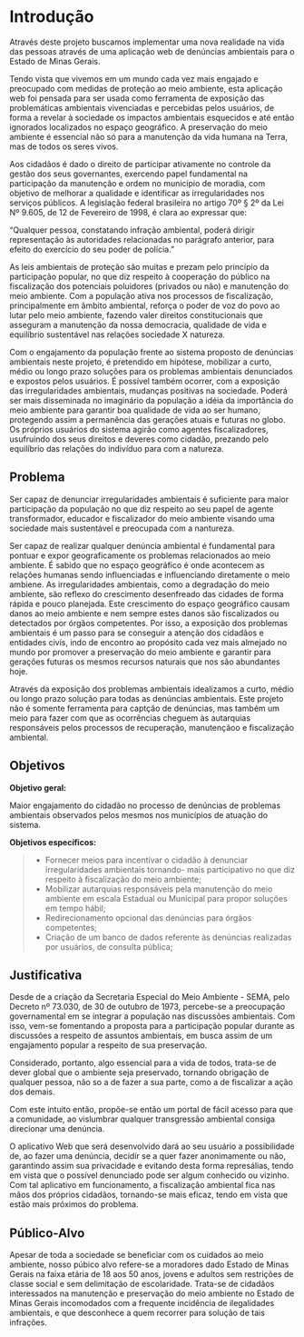 # Introdução

   Através deste projeto buscamos implementar uma nova realidade na vida das pessoas através de uma aplicação web de denúncias ambientais para o Estado de Minas Gerais. 

Tendo vista que vivemos em um mundo cada vez mais engajado e preocupado com medidas de proteção ao meio ambiente, esta aplicação web foi pensada para ser usada como ferramenta de exposição das problemáticas ambientais vivenciadas e percebidas pelos usuários, de forma a revelar à sociedade os impactos ambientais esquecidos e até então ignorados localizados no espaço geográfico. A preservação do meio ambiente é essencial não só para a manutenção da vida humana na Terra, mas de todos os seres vivos. 

Aos cidadãos é dado o direito de participar ativamente no controle da gestão dos seus governantes, exercendo papel fundamental na participação da manutenção e ordem no município de moradia, com objetivo de melhorar a qualidade e identificar as irregularidades nos serviços públicos. A legislação federal brasileira no artigo 70º § 2º da Lei Nº 9.605, de 12 de Fevereiro de 1998, é clara ao expressar que: 

“Qualquer pessoa, constatando infração ambiental, poderá dirigir representação às autoridades relacionadas no parágrafo anterior, para efeito do exercício do seu poder de polícia.”

As leis ambientais de proteção são muitas e prezam pelo princípio da participação popular, no que diz respeito à cooperação do público na fiscalização dos potenciais poluidores (privados ou não) e manutenção do meio ambiente. Com a população ativa nos processos de fiscalização, principalmente em âmbito ambiental, reforça o poder de voz do povo ao lutar pelo meio ambiente, fazendo valer direitos constitucionais que asseguram a manutenção da nossa democracia, qualidade de vida e equilíbrio sustentável nas relações sociedade X natureza.

Com o engajamento da população frente ao sistema proposto de denúncias ambientais neste projeto, é pretendido em hipótese, mobilizar a curto, médio ou longo prazo soluções para os problemas ambientais denunciados e expostos pelos usuários. É possível também ocorrer, com a exposição das irregularidades ambientais,  mudanças positivas na sociedade. Poderá ser mais disseminada no imaginário da população a idéia da importância do meio ambiente para garantir boa qualidade de vida ao ser humano, protegendo assim a permanência das gerações atuais e futuras no globo. Os próprios usuários do sistema agirão como agentes fiscalizadores, usufruindo dos seus direitos e deveres como cidadão, prezando pelo equilíbrio das relações do indivíduo para com a natureza.

## Problema

Ser capaz de denunciar irregularidades ambientais é suficiente para maior participação da população no que diz respeito ao seu papel de agente transformador, educador e fiscalizador do meio ambiente visando uma sociedade mais sustentável e preocupada com a nantureza.

Ser capaz de realizar qualquer denúncia ambiental é fundamental para pontuar e expor geograficamente os problemas relacionados ao meio ambiente. É sabido que no espaço geográfico é onde acontecem as relações humanas sendo influenciadas e influenciando diretamente o meio ambiene. As irregularidades ambientais, como a degradação do meio ambiente, são reflexo do crescimento desenfreado das cidades de forma rápida e pouco planejada. Este crescimento do espaço geográfico causam danos ao meio ambiente e nem sempre estes danos são fiscalizados ou detectados por órgãos competentes. Por isso, a exposição dos problemas ambientais é um passo para se conseguir a atenção dos cidadãos e entidades civís, indo de encontro ao propósito cada vez mais almejado no mundo por promover a preservação do meio ambiente e garantir para gerações futuras os mesmos recursos naturais que nos são abundantes hoje. 

Através da exposição dos problemas ambientais idealizamos a curto, médio ou longo prazo solução para todas as denúncias ambientais. Este projeto não é somente ferramenta para captção de denúncias, mas também um meio para fazer com que as ocorrências cheguem às autarquias responsáveis pelos processos de recuperação, manutençãoo e fiscalização ambiental.

## Objetivos

**Objetivo geral:** 

Maior engajamento do cidadão no processo de denúncias de problemas ambientais observados pelos mesmos nos municípios de atuação do sistema. 

**Objetivos específicos:**

> - Fornecer meios para incentivar o cidadão à denunciar irregularidades ambientais tornando- mais participativo no que diz respeito à fiscalização do meio ambiente;
> - Mobilizar autarquias responsáveis pela manutenção do meio ambiente em escala Estadual ou Municipal para propor soluções em tempo hábil;
> - Redirecionamento opcional das denúncias para órgãos competentes;
> - Criação de um banco de dados referente às denúncias realizadas por usuários, de consulta pública;

## Justificativa

Desde de a criação da Secretaria Especial do Meio Ambiente - SEMA, pelo Decreto nº 73.030, de 30 de outubro de 1973, percebe-se a preocupação governamental em se integrar a população nas discussões ambientais. Com isso, vem-se fomentando a proposta para a participação popular durante as discussões a respeito de assuntos ambientais, em busca assim de um engajamento popular a respeito de sua preservação. 

Considerado, portanto, algo essencial para a vida de todos, trata-se de dever global que o ambiente seja preservado, tornando obrigação de qualquer pessoa, não so a de fazer a sua parte, como a de fiscalizar a ação dos demais. 

Com este intuito então, propõe-se então um portal de fácil acesso para que a comunidade, ao vislumbrar qualquer transgressão ambiental consiga direcionar uma denúncia.

O aplicativo Web que será desenvolvido dará ao seu usuário a possibilidade de, ao fazer uma denúncia, decidir se a quer fazer anonimamente ou não, garantindo assim sua privacidade e evitando desta forma represálias, tendo em vista que o possível denunciado pode ser algum conhecido ou vizinho. 
Com tal aplicativo em funcionamento, a fiscalização ambiental fica nas mãos dos próprios cidadãos, tornando-se mais eficaz, tendo em vista que estão mais próximos do problema.


## Público-Alvo

Apesar de toda a sociedade se beneficiar com os cuidados ao meio ambiente, nosso púbico alvo refere-se a moradores dado Estado de Minas Gerais na faixa etária de 18 aos 50 anos, jovens e adultos sem restrições de classe social e sem delimitação de escolaridade. Trata-se de cidadãos interessados na manutenção e preservação do meio ambiente no Estado de Minas Gerais incomodados com a frequente incidência de ilegalidades ambientais, e que desconhece a quem recorrer para solução de tais infrações.




